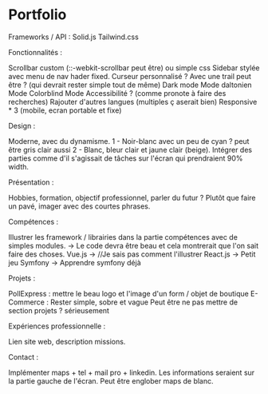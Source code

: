 # Portfolio

Frameworks / API :
Solid.js
Tailwind.css

Fonctionnalités :

Scrollbar custom (::-webkit-scrollbar peut être) ou simple css
Sidebar stylée avec menu de nav hader fixed.
Curseur personnalisé ? Avec une trail peut être ? (qui devrait rester simple tout de même)
Dark mode
Mode daltonien
Mode Colorblind 
Mode Accessibilité ? (comme pronote à faire des recherches)
Rajouter d'autres langues (multiples ç aserait bien)
Responsive * 3 (mobile, ecran portable et fixe)

Design :

Moderne, avec du dynamisme.
1 - Noir-blanc avec un peu de cyan ? peut être gris clair aussi
2 - Blanc, bleur clair et jaune clair (beige).
Intégrer des parties comme d'il s'agissait de tâches sur l'écran qui prendraient 90% width.


Présentation :

Hobbies, formation, objectif professionnel, parler du futur ?
Plutôt que faire un pavé, imager avec des courtes phrases.


Compétences :

Illustrer les framework / librairies dans la partie compétences avec de simples modules. -> Le code devra être beau et cela montrerait que l'on sait faire des choses.
Vue.js -> //Je sais pas comment l'illustrer
React.js -> Petit jeu
Symfony -> Apprendre symfony déjà


Projets :

PollExpress : mettre le beau logo et l'image d'un form / objet de boutique
E-Commerce : Rester simple, sobre et vague
Peut être ne pas mettre de section projets ? sérieusement


Expériences professionnelle :

Lien site web, description missions.


Contact : 

Implémenter maps + tel + mail pro + linkedin.
Les informations seraient sur la partie gauche de l'écran.
Peut être englober maps de blanc.
